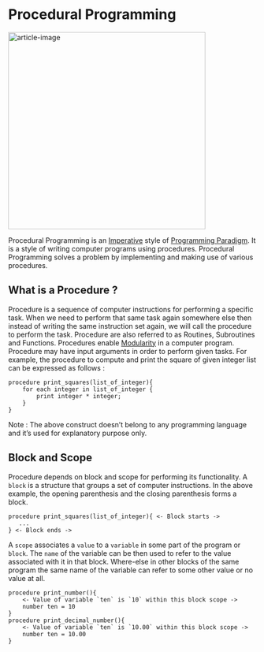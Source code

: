 # Procedural Programming

<img src='https://miro.medium.com/max/875/0*f26z1WmFpQYk0A0-' height='400' alt='article-image' />

Procedural Programming is an [Imperative](imperative-and-declarative-programming.md) style of [Programming Paradigm](what-are-programming-paradigms.md). It is a style of writing computer programs using procedures. Procedural Programming solves a problem by implementing and making use of various procedures.

## What is a Procedure ?

Procedure is a sequence of computer instructions for performing a specific task. When we need to perform that same task again somewhere else then instead of writing the same instruction set again, we will call the procedure to perform the task. Procedure are also referred to as Routines, Subroutines and Functions. Procedures enable [Modularity](https://en.wikipedia.org/wiki/Modularity_(programming)) in a computer program. Procedure may have input arguments in order to perform given tasks. For example, the procedure to compute and print the square of given integer list can be expressed as follows :

```
procedure print_squares(list_of_integer){
    for each integer in list_of_integer {
        print integer * integer;
    }
}
```

Note : The above construct doesn’t belong to any programming language and it’s used for explanatory purpose only.

## Block and Scope

Procedure depends on block and scope for performing its functionality. A `block` is a structure that groups a set of computer instructions. In the above example, the opening parenthesis and the closing parenthesis forms a block.

```
procedure print_squares(list_of_integer){ <- Block starts ->
   ...   
} <- Block ends ->
```

A `scope` associates a `value` to a `variable` in some part of the program or `block`. The `name` of the variable can be then used to refer to the value associated with it in that block. Where-else in other blocks of the same program the same name of the variable can refer to some other value or no value at all.

```
procedure print_number(){ 
    <- Value of variable `ten` is `10` within this block scope ->
    number ten = 10  
}
procedure print_decimal_number(){  
    <- Value of variable `ten` is `10.00` within this block scope ->
    number ten = 10.00
}
```
